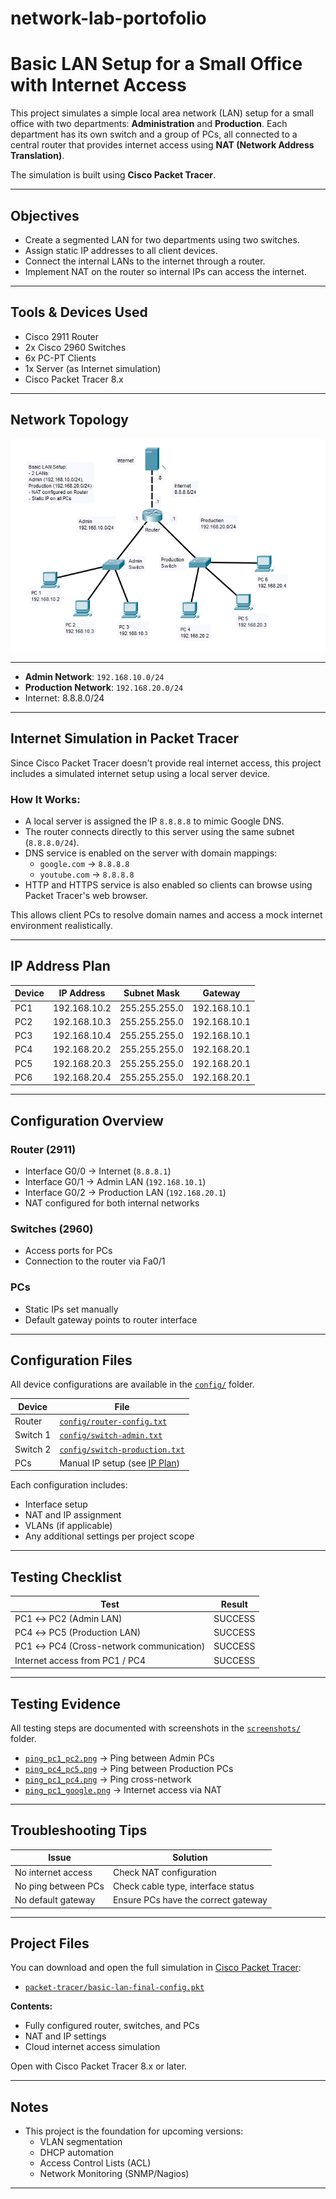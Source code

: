 # network-lab-portofolio

# Basic LAN Setup for a Small Office with Internet Access

This project simulates a simple local area network (LAN) setup for a small office with two departments: **Administration** and **Production**. Each department has its own switch and a group of PCs, all connected to a central router that provides internet access using **NAT (Network Address Translation)**.

The simulation is built using **Cisco Packet Tracer**.

---

## Objectives

- Create a segmented LAN for two departments using two switches.
- Assign static IP addresses to all client devices.
- Connect the internal LANs to the internet through a router.
- Implement NAT on the router so internal IPs can access the internet.

---

## Tools & Devices Used

- Cisco 2911 Router
- 2x Cisco 2960 Switches
- 6x PC-PT Clients
- 1x Server (as Internet simulation)
- Cisco Packet Tracer 8.x

---

## Network Topology

![Network Topology](./topologi.png)

---

- **Admin Network**: `192.168.10.0/24`
- **Production Network**: `192.168.20.0/24`
- Internet: 8.8.8.0/24

---

## Internet Simulation in Packet Tracer

Since Cisco Packet Tracer doesn't provide real internet access, this project includes a simulated internet setup using a local server device.

### How It Works:

- A local server is assigned the IP `8.8.8.8` to mimic Google DNS.
- The router connects directly to this server using the same subnet (`8.8.8.0/24`).
- DNS service is enabled on the server with domain mappings:
  - `google.com` → `8.8.8.8`
  - `youtube.com` → `8.8.8.8`
- HTTP and HTTPS service is also enabled so clients can browse using Packet Tracer's web browser.

This allows client PCs to resolve domain names and access a mock internet environment realistically.

---

## IP Address Plan

| Device | IP Address     | Subnet Mask     | Gateway        |
|--------|----------------|-----------------|----------------|
| PC1    | 192.168.10.2   | 255.255.255.0   | 192.168.10.1   |
| PC2    | 192.168.10.3   | 255.255.255.0   | 192.168.10.1   |
| PC3    | 192.168.10.4   | 255.255.255.0   | 192.168.10.1   |
| PC4    | 192.168.20.2   | 255.255.255.0   | 192.168.20.1   |
| PC5    | 192.168.20.3   | 255.255.255.0   | 192.168.20.1   |
| PC6    | 192.168.20.4   | 255.255.255.0   | 192.168.20.1   |

---

## Configuration Overview

### Router (2911)

- Interface G0/0 → Internet (`8.8.8.1`)
- Interface G0/1 → Admin LAN (`192.168.10.1`)
- Interface G0/2 → Production LAN (`192.168.20.1`)
- NAT configured for both internal networks

### Switches (2960)

- Access ports for PCs
- Connection to the router via Fa0/1

### PCs

- Static IPs set manually
- Default gateway points to router interface

---

## Configuration Files

All device configurations are available in the [`config/`](./config) folder.

| Device   | File                          |
|----------|-------------------------------|
| Router   | [`config/router-config.txt`](./config/router-config.txt)    |
| Switch 1 | [`config/switch-admin.txt`](./config/switch-admin.txt)     |
| Switch 2 | [`config/switch-production.txt`](./config/switch-production.txt)|
| PCs      | Manual IP setup (see [IP Plan](#-ip-address-plan)) |

Each configuration includes:
- Interface setup
- NAT and IP assignment
- VLANs (if applicable)
- Any additional settings per project scope

---

## Testing Checklist

| Test                                  | Result |
|---------------------------------------|--------|
| PC1 ↔ PC2 (Admin LAN)                 | SUCCESS     |
| PC4 ↔ PC5 (Production LAN)            | SUCCESS     |
| PC1 ↔ PC4 (Cross-network communication)| SUCCESS    |
| Internet access from PC1 / PC4        | SUCCESS     |

---

## Testing Evidence

All testing steps are documented with screenshots in the [`screenshots/`](./screenshots) folder.

- [`ping_pc1_pc2.png`](./screenshots/ping_pc1_pc2.png) → Ping between Admin PCs
- [`ping_pc4_pc5.png`](./screenshots/ping_pc4_pc5.png) → Ping between Production PCs
- [`ping_pc1_pc4.png`](./screenshots/ping_pc1_pc4.png) → Ping cross-network
- [`ping_pc1_google.png`](./screenshots/ping_pc1_google.png) → Internet access via NAT

---

## Troubleshooting Tips

| Issue                           | Solution                            |
|----------------------------------|-------------------------------------|
| No internet access               | Check NAT configuration             |
| No ping between PCs              | Check cable type, interface status  |
| No default gateway               | Ensure PCs have the correct gateway |

---

## Project Files

You can download and open the full simulation in [Cisco Packet Tracer](https://www.netacad.com/):

- [`packet-tracer/basic-lan-final-config.pkt`](./packet-tracer)

**Contents:**
- Fully configured router, switches, and PCs
- NAT and IP settings
- Cloud internet access simulation

Open with Cisco Packet Tracer 8.x or later.

---

## Notes

- This project is the foundation for upcoming versions:
  - VLAN segmentation
  - DHCP automation
  - Access Control Lists (ACL)
  - Network Monitoring (SNMP/Nagios)

---
